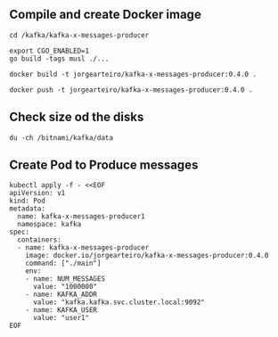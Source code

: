 
## Compile and create Docker image

```azurecli-interactive
cd /kafka/kafka-x-messages-producer

export CGO_ENABLED=1
go build -tags musl ./...

docker build -t jorgearteiro/kafka-x-messages-producer:0.4.0 .

docker push -t jorgearteiro/kafka-x-messages-producer:0.4.0 .
```
 
## Check size od the disks

```azurecli-interactive
du -ch /bitnami/kafka/data
```

## Create Pod to Produce messages

```azurecli-interactive
kubectl apply -f - <<EOF
apiVersion: v1
kind: Pod
metadata:
  name: kafka-x-messages-producer1
  namespace: kafka
spec:
  containers:
  - name: kafka-x-messages-producer
    image: docker.io/jorgearteiro/kafka-x-messages-producer:0.4.0
    command: ["./main"]
    env:
    - name: NUM_MESSAGES
      value: "1000000"
    - name: KAFKA_ADDR
      value: "kafka.kafka.svc.cluster.local:9092"
    - name: KAFKA_USER
      value: "user1"
EOF
```